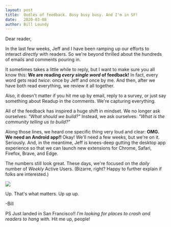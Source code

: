 ```yaml
---
layout: post
title:  Oodles of feedback. Busy busy busy. And I'm in SF! 
date:   2020-03-08
author: Bill Loundy
---
```

<p>
Dear reader,
</p>

<p>
In the last few weeks, Jeff and I have been ramping up our efforts to interact <em>directly</em> with readers. So we're beyond thrilled about the hundreds of emails and comments pouring in. 
</p>

<p>
It sometimes takes a little while to reply, but I want to make sure you all know this: <strong>We are reading <em>every single word</em> of feedback!</strong> In fact, every word gets read <em>twice</em>: once by Jeff and once by me. And then, after we have both read everything, we review it all together. 
</p>

<p>
Also, it doesn't matter if you hit me up by email, reply to a survey, or just say something about Readup in the comments. We're capturing everything. 
</p>

<p>
All of the feedback has inspired a huge shift in mindset. We no longer ask ourselves: <em>"What should we build?"</em> Instead, we ask ourselves: <em>"What is the community telling us to build?"</em>  
</p>

<p>
Along those lines, we heard one specific thing very loud and clear: <strong> OMG. We need an Android app!! </strong> Okay! We'll need a few weeks, but we're on it. Seriously. And, in the meantime, Jeff is knees-deep gutting the desktop app experience so that we can launch new extensions for Chrome, Safari, Firefox, Brave, and Edge.
</p>

<p>
The numbers still look great. These days, we're focused on the <em>daily</em> number of <em>Weekly</em> Active Users. (Bizarre, right? Happy to further explain if folks are interested.)
</p>

<p>
<img src="http://blog.readup.com/pics/wau111.png" style="display:block;margin:0 auto;max-width:100%;">
</p>

<p>
Up. That's what matters. Up up up. 
</p>


<p>
-Bill
</p>

<p>
PS Just landed in San Francisco!! <em>I'm looking for places to crash and readers to hang with.</em> Hit me up, people!
</p>

